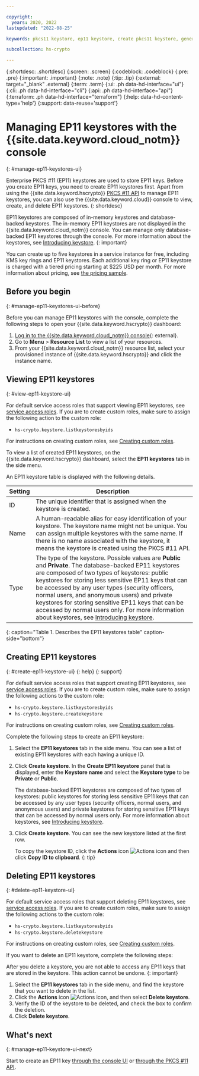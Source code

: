 ```yaml
---

copyright:
  years: 2020, 2022
lastupdated: "2022-08-25"

keywords: pkcs11 keystore, ep11 keystore, create pkcs11 keystore, generate pkcs11 keystore, view ep11 keystore, delete ep11 keystore, view pkcs11 keystore

subcollection: hs-crypto

---
```



{:shortdesc: .shortdesc}
{:screen: .screen}
{:codeblock: .codeblock}
{:pre: .pre}
{:important: .important}
{:note: .note}
{:tip: .tip}
{:external: target="_blank" .external}
{:term: .term}
{:ui: .ph data-hd-interface="ui"}
{:cli: .ph data-hd-interface="cli"}
{:api: .ph data-hd-interface="api"}
{:terraform: .ph data-hd-interface="terraform"}
{:help: data-hd-content-type='help'}
{:support: data-reuse='support'}

# Managing EP11 keystores with the {{site.data.keyword.cloud_notm}} console
{: #manage-ep11-keystores-ui}

Enterprise PKCS #11 (EP11) keystores are used to store EP11 keys. Before you create EP11 keys, you need to create EP11 keystores first. Apart from using the {{site.data.keyword.hscrypto}} [PKCS #11 API](/docs/hs-crypto?topic=hs-crypto-set-up-pkcs-api) to manage EP11 keystores, you can also use the {{site.data.keyword.cloud}} console to view, create, and delete EP11 keystores.
{: shortdesc}

EP11 keystores are composed of in-memory keystores and database-backed keystores. The in-memory EP11 keystores are not displayed in the {{site.data.keyword.cloud_notm}} console. You can manage only database-backed EP11 keystores through the console. For more information about the keystores, see [Introducing keystore](/docs/hs-crypto?topic=hs-crypto-pkcs11-intro#pkcs11-keystore-intro).
{: important}

You can create up to five keystores in a service instance for free, including KMS key rings and EP11 keystores. Each additional key ring or EP11 keystore is charged with a tiered pricing starting at $225 USD per month. For more information about pricing, see [the pricing sample](/docs/hs-crypto?topic=hs-crypto-faq-pricing#faq-how-charge-hpcs).

## Before you begin
{: #manage-ep11-keystores-ui-before}

Before you can manage EP11 keystores with the console, complete the following steps to open your {{site.data.keyword.hscrypto}} dashboard:

1. [Log in to the {{site.data.keyword.cloud_notm}} console](https://cloud.ibm.com/login){: external}.
2. Go to **Menu** &gt; **Resource List** to view a list of your resources.
3. From your {{site.data.keyword.cloud_notm}} resource list, select your provisioned instance of {{site.data.keyword.hscrypto}} and click the instance name.

## Viewing EP11 keystores
{: #view-ep11-keystore-ui}

For default service access roles that support viewing EP11 keystores, see [service access roles](/docs/hs-crypto?topic=hs-crypto-manage-access#service-access-roles). If you are to create custom roles, make sure to assign the following action to the custom role:

* `hs-crypto.keystore.listkeystoresbyids`

For instructions on creating custom roles, see [Creating custom roles](/docs/account?topic=account-custom-roles).

To view a list of created EP11 keystores, on the {{site.data.keyword.hscrypto}} dashboard, select the **EP11 keystores** tab in the side menu.

An EP11 keystore table is displayed with the following details.

| Setting | Description |
| --- | --- |
| ID  | The unique identifier that is assigned when the keystore is created. |
| Name | A human-readable alias for easy identification of your keystore. The keystore name might not be unique. You can assign multiple keystores with the same name. If there is no name associated with the keystore, it means the keystore is created using the PKCS #11 API. |
| Type | The type of the keystore. Possible values are **Public** and **Private**. The database-backed EP11 keystores are composed of two types of keystores: public keystores for storing less sensitive EP11 keys that can be accessed by any user types (security officers, normal users, and anonymous users) and private keystores for storing sensitive EP11 keys that can be accessed by normal users only. For more information about keystores, see [Introducing keystore](/docs/hs-crypto?topic=hs-crypto-pkcs11-intro#pkcs11-keystore-intro). |
{: caption="Table 1. Describes the EP11 keystores table" caption-side="bottom"}

## Creating EP11 keystores
{: #create-ep11-keystore-ui}
{: help}
{: support}

For default service access roles that support creating EP11 keystores, see [service access roles](/docs/hs-crypto?topic=hs-crypto-manage-access#service-access-roles). If you are to create custom roles, make sure to assign the following actions to the custom role:

* `hs-crypto.keystore.listkeystoresbyids`
* `hs-crypto.keystore.createkeystore`

For instructions on creating custom roles, see [Creating custom roles](/docs/account?topic=account-custom-roles).

Complete the following steps to create an EP11 keystore:

1. Select the **EP11 keystores** tab in the side menu. You can see a list of existing EP11 keystores with each having a unique ID.
2. Click **Create keystore**. In the **Create EP11 keystore** panel that is displayed, enter the **Keystore name** and select the **Keystore type** to be **Private** or **Public**.

    The database-backed EP11 keystores are composed of two types of keystores: public keystores for storing less sensitive EP11 keys that can be accessed by any user types (security officers, normal users, and anonymous users) and private keystores for storing sensitive EP11 keys that can be accessed by normal users only. For more information about keystores, see [Introducing keystore](/docs/hs-crypto?topic=hs-crypto-pkcs11-intro#pkcs11-keystore-intro).

3. Click **Create keystore**. You can see the new keystore listed at the first row.

    To copy the keystore ID, click the **Actions** icon ![Actions icon](../icons/action-menu-icon.svg "Actions") and then click **Copy ID to clipboard**.
    {: tip}

## Deleting EP11 keystores
{: #delete-ep11-keystore-ui}

For default service access roles that support deleting EP11 keystores, see [service access roles](/docs/hs-crypto?topic=hs-crypto-manage-access#service-access-roles). If you are to create custom roles, make sure to assign the following actions to the custom role:

* `hs-crypto.keystore.listkeystoresbyids`
* `hs-crypto.keystore.deletekeystore`

For instructions on creating custom roles, see [Creating custom roles](/docs/account?topic=account-custom-roles).

If you want to delete an EP11 keystore, complete the following steps:

After you delete a keystore, you are not able to access any EP11 keys that are stored in the keystore. This action cannot be undone.
{: important}

1. Select the **EP11 keystores** tab in the side menu, and find the keystore that you want to delete in the list.
2. Click the **Actions** icon ![Actions icon](../icons/action-menu-icon.svg "Actions"), and then select **Delete keystore**.
3. Verify the ID of the keystore to be deleted, and check the box to confirm the deletion.
4. Click **Delete keystore**.

## What's next
{: #manage-ep11-keystore-ui-next}

Start to create an EP11 key [through the console UI](/docs/hs-crypto?topic=hs-crypto-create-ep11-key-ui) or [through the PKCS #11 API](/docs/hs-crypto?topic=hs-crypto-set-up-pkcs-api).
